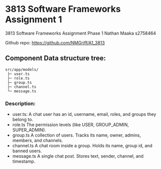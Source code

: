 # 3813 Software Frameworks Assignment 1


3813 Software Frameworks Assignment 
Phase 1 
Nathan Maaka s2758464

Github repo: https://github.com/NMGriff/A1_3813


## Component Data structure tree:
```
src/app/models/
 ├─ user.ts
 ├─ role.ts
 ├─ group.ts
 ├─ channel.ts
 └─ message.ts
 ```
 
### Description:
* user.ts:  A chat user has an id, username, email, roles, and groups they belong to.
* role.ts  The permission levels (like USER, GROUP_ADMIN, SUPER_ADMIN).
* group.ts  A collection of users. Tracks its name, owner, admins, members, and channels.
* channel.ts  A chat room inside a group. Holds its name, group id, and banned users.
* message.ts  A single chat post. Stores text, sender, channel, and timestamp.

